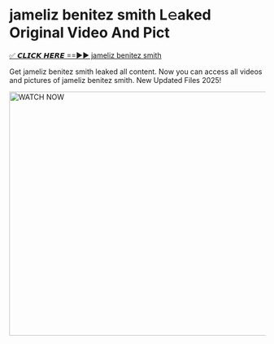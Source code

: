 # jameliz benitez smith L𝚎aked Original Video And Pict

<p><a href="https://cliphot.my.id/jameliz+benitez+smith" rel="nofollow">✅ 𝘾𝙇𝙄𝘾𝙆 𝙃𝙀𝙍𝙀 ==►► jameliz benitez smith​</a></p>


<p>Get jameliz benitez smith leaked all content. Now you can access all videos and pictures of jameliz benitez smith. New Updated Files 2025!</p>


<p><a rel="nofollow" title="WATCH NOW" href="https://cliphot.my.id/jameliz+benitez+smith"><img border="jameliz+benitez+smith" height="480" width="720" title="WATCH NOW" alt="WATCH NOW" src="https://i.ibb.co.com/xMMVF88/686577567.gif"></a></p>